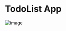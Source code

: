 # TodoList App


![image](https://user-images.githubusercontent.com/58616834/120899231-486f4d00-c64c-11eb-9671-628bdd2be6e1.png)
